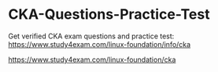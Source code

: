 # CKA-Questions-Practice-Test
Get verified CKA exam questions and practice test:
https://www.study4exam.com/linux-foundation/info/cka

https://www.study4exam.com/linux-foundation/cka


